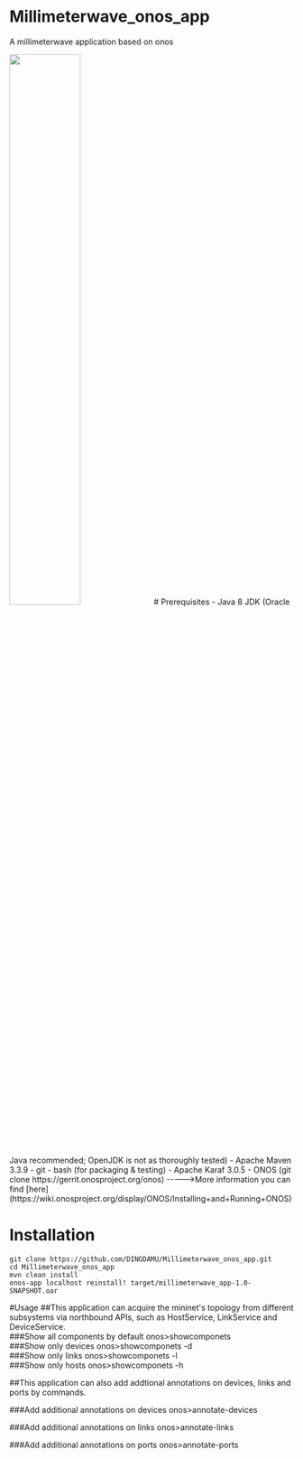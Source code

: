 # Millimeterwave_onos_app
A millimeterwave application based on onos

<img src="https://github.com/DINGDAMU/Millimeterwave_onos_app/blob/master/architecture%20overview.png" width="50%" height="50%" />
# Prerequisites
- Java 8 JDK (Oracle Java recommended; OpenJDK is not as thoroughly tested)
- Apache Maven 3.3.9
- git
- bash (for packaging & testing)
- Apache Karaf 3.0.5
- ONOS (git clone https://gerrit.onosproject.org/onos)  
----->More information you can find [here](https://wiki.onosproject.org/display/ONOS/Installing+and+Running+ONOS)


# Installation 
    git clone https://github.com/DINGDAMU/Millimeterwave_onos_app.git 
    cd Millimeterwave_onos_app
    mvn clean install 
    onos-app localhost reinstall! target/millimeterwave_app-1.0-SNAPSHOT.oar
 
#Usage 
##This application can acquire the mininet's topology from different subsystems via northbound APIs, such as HostService, LinkService and DeviceService.  
###Show all components by default
    onos>showcomponets  
###Show only devices
    onos>showcomponets -d  
###Show only links
    onos>showcomponets -l  
###Show only hosts
    onos>showcomponets -h  
    
##This application can also add addtional annotations on devices, links and ports by commands.


###Add additional annotations on devices
    onos>annotate-devices <deviceID> <key> <value>  
   
###Add additional annotations on links
    onos>annotate-links <source-connectPoint> <destination-connectPoint> <key> <value>
    
###Add additional annotations on ports
    onos>annotate-ports <deviceID> <Port number> <Port state> <key> <value>


